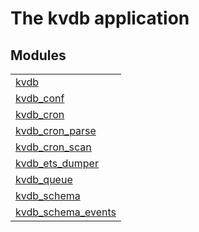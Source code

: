 

# The kvdb application #


## Modules ##


<table width="100%" border="0" summary="list of modules">
<tr><td><a href="kvdb.md" class="module">kvdb</a></td></tr>
<tr><td><a href="kvdb_conf.md" class="module">kvdb_conf</a></td></tr>
<tr><td><a href="kvdb_cron.md" class="module">kvdb_cron</a></td></tr>
<tr><td><a href="kvdb_cron_parse.md" class="module">kvdb_cron_parse</a></td></tr>
<tr><td><a href="kvdb_cron_scan.md" class="module">kvdb_cron_scan</a></td></tr>
<tr><td><a href="kvdb_ets_dumper.md" class="module">kvdb_ets_dumper</a></td></tr>
<tr><td><a href="kvdb_queue.md" class="module">kvdb_queue</a></td></tr>
<tr><td><a href="kvdb_schema.md" class="module">kvdb_schema</a></td></tr>
<tr><td><a href="kvdb_schema_events.md" class="module">kvdb_schema_events</a></td></tr></table>

